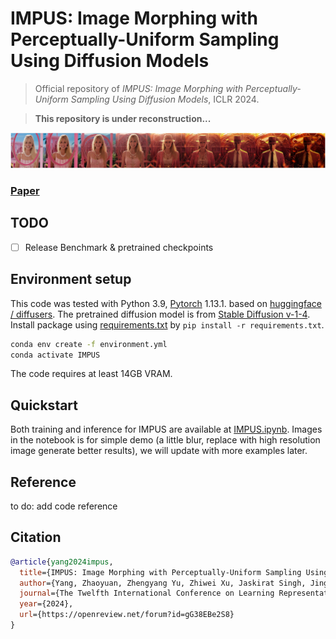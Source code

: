 # IMPUS: Image Morphing with Perceptually-Uniform Sampling Using Diffusion Models  
     
> Official repository of *IMPUS: Image Morphing with Perceptually-Uniform Sampling Using Diffusion Models*, ICLR 2024.

> **This repository is under reconstruction...**

![teaser](teaser/barbie_oppen.jpg)

### [Paper](https://openreview.net/pdf?id=gG38EBe2S8)

## TODO 

- [ ] Release Benchmark & pretrained checkpoints  

## Environment setup 

This code was tested with Python 3.9, [Pytorch](https://pytorch.org/) 1.13.1. based on [huggingface / diffusers](https://github.com/huggingface/diffusers#readme). The pretrained diffusion model is from [Stable Diffusion v-1-4](https://huggingface.co/CompVis/stable-diffusion-v1-4). Install package using [requirements.txt](requirements.txt) by ```pip install -r requirements.txt```.

```bash
conda env create -f environment.yml
conda activate IMPUS
```

The code requires at least 14GB VRAM.

## Quickstart

Both training and inference for IMPUS are available at [IMPUS.ipynb](IMPUS.ipynb). Images in the notebook is for simple demo (a little blur, replace with high resolution image generate better results), we will update with more examples later. 
## Reference
to do: add code reference
## Citation 
```bibtex
@article{yang2024impus,
  title={IMPUS: Image Morphing with Perceptually-Uniform Sampling Using Diffusion Models},
  author={Yang, Zhaoyuan, Zhengyang Yu, Zhiwei Xu, Jaskirat Singh, Jing Zhang, Dylan Campbell, Peter Tu, and Richard Hartley},
  journal={The Twelfth International Conference on Learning Representations},
  year={2024},
  url={https://openreview.net/forum?id=gG38EBe2S8}
}
```
